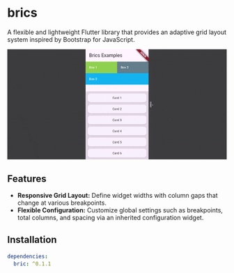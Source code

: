 # brics

A flexible and lightweight Flutter library that provides an adaptive grid layout system inspired by Bootstrap for JavaScript.

![Flutter Brics example preview](https://github.com/neepo-dev/flutter_brics/blob/main/example/example.gif?raw=true)

## Features
- **Responsive Grid Layout:** Define widget widths with column gaps that change at various breakpoints.
- **Flexible Configuration:** Customize global settings such as breakpoints, total columns, and spacing via an inherited configuration widget.

## Installation

```yaml
dependencies:
  bric: ^0.1.1

